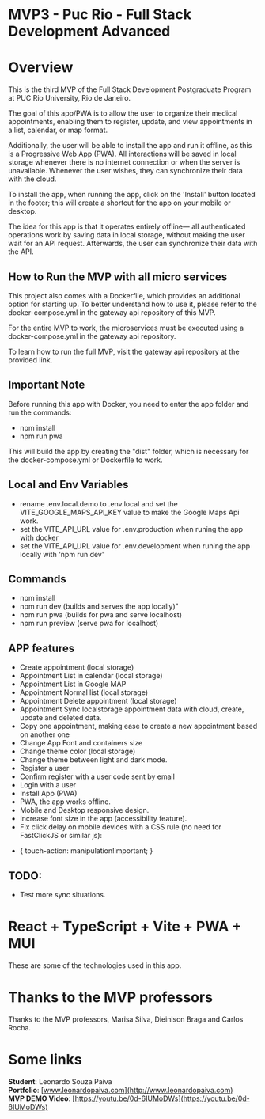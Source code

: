 # MVP3 - Puc Rio - Full Stack Development Advanced

# Overview

This is the third MVP of the Full Stack Development Postgraduate Program at PUC Rio University, Rio de Janeiro.

The goal of this app/PWA is to allow the user to organize their medical appointments, enabling them to register, update, and view appointments in a list, calendar, or map format.

Additionally, the user will be able to install the app and run it offline, as this is a Progressive Web App (PWA). All interactions will be saved in local storage whenever there is no internet connection or when the server is unavailable. Whenever the user wishes, they can synchronize their data with the cloud.

To install the app, when running the app, click on the 'Install' button located in the footer; this will create a shortcut for the app on your mobile or desktop.

The idea for this app is that it operates entirely offline— all authenticated operations work by saving data in local storage, without making the user wait for an API request. Afterwards, the user can synchronize their data with the API.

## How to Run the MVP with all micro services
 
This project also comes with a Dockerfile, which provides an additional option for starting up. To better understand how to use it, please refer to the docker-compose.yml in the gateway api repository of this MVP.  
 
For the entire MVP to work, the microservices must be executed using a docker-compose.yml in the gateway api repository.

To learn how to run the full MVP, visit the gateway api repository at the provided link.

## Important Note

Before running this app with Docker, you need to enter the app folder and run the commands:
- npm install
- npm run pwa

This will build the app by creating the "dist" folder, which is necessary for the docker-compose.yml or Dockerfile to work.

## Local and Env Variables

- rename .env.local.demo to .env.local and set the VITE_GOOGLE_MAPS_API_KEY value to make the Google Maps Api work.
- set the VITE_API_URL value for .env.production when runing the app with docker
- set the VITE_API_URL value for .env.development when runing the app locally with 'npm run dev'

## Commands
- npm install
- npm run dev (builds and serves the app locally)"
- npm run pwa (builds for pwa and serve localhost)
- npm run preview (serve pwa for localhost)

## APP features

- Create appointment (local storage)
- Appointment List in calendar (local storage)
- Appointment List in Google MAP
- Appointment Normal list (local storage)
- Appointment Delete appointment (local storage)
- Appointment Sync localstorage appointment data with cloud, create, update and deleted data.
- Copy one appointment, making ease to create a new appointment based on another one
- Change App Font and containers size
- Change theme color (local storage)
- Change theme between light and dark mode. 
- Register a user
- Confirm register with a user code sent by email
- Login with a user
- Install App (PWA)
- PWA, the app works offline.
- Mobile and Desktop responsive design.
- Increase font size in the app (accessibility feature).
- Fix click delay on mobile devices with a CSS rule (no need for FastClickJS or similar js):
* {
  touch-action: manipulation!important;
}

## TODO:

- Test more sync situations.

# React + TypeScript + Vite + PWA + MUI

These are some of the technologies used in this app.

# Thanks to the MVP professors

Thanks to the MVP professors, Marisa Silva, Dieinison Braga and Carlos Rocha.

# Some links

**Student**: Leonardo Souza Paiva  
**Portfolio**: [www.leonardopaiva.com](http://www.leonardopaiva.com)  
**MVP DEMO Video**: [https://youtu.be/0d-6IUMoDWs](https://youtu.be/0d-6IUMoDWs)  

